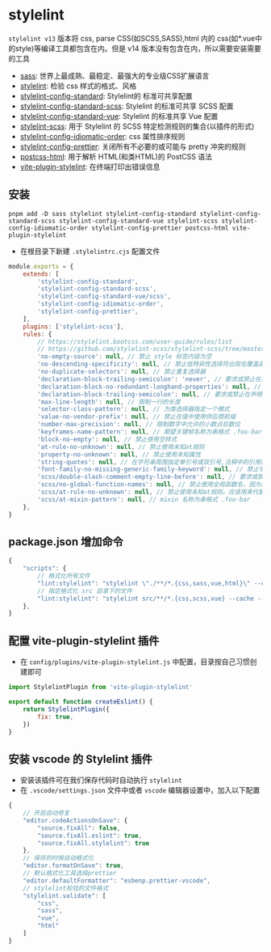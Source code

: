 # stylelint
`stylelint v13` 版本将 css, parse CSS(如SCSS,SASS),html 内的 css(如*.vue中的style)等编译工具都包含在内。但是 v14 版本没有包含在内，所以需要安装需要的工具

- [sass](https://www.sass.hk/): 世界上最成熟、最稳定、最强大的专业级CSS扩展语言
- [stylelint](https://github.com/stylelint/stylelint): 检验 css 样式的格式、风格
- [stylelint-config-standard](https://github.com/stylelint/stylelint-config-standard): Stylelint的 标准可共享配置
- [stylelint-config-standard-scss](https://github.com/stylelint-scss/stylelint-config-standard-scss): Stylelint 的标准可共享 SCSS 配置
- [stylelint-config-standard-vue](https://github.com/ota-meshi/stylelint-config-standard-vue): Stylelint 的标准共享 Vue 配置
- [stylelint-scss](https://github.com/stylelint-scss/stylelint-scss): 用于 Stylelint 的 SCSS 特定检测规则的集合(以插件的形式)
- [stylelint-config-idiomatic-order](https://github.com/ream88/stylelint-config-idiomatic-order): css 属性排序规则
- [stylelint-config-prettier](https://github.com/prettier/stylelint-config-prettier): 关闭所有不必要的或可能与 pretty 冲突的规则
- [postcss-html](https://github.com/gucong3000/postcss-html): 用于解析 HTML(和类HTML)的 PostCSS 语法
- [vite-plugin-stylelint](https://github.com/ModyQyW/vite-plugin-stylelint): 在终端打印出错误信息

## 安装
```
pnpm add -D sass stylelint stylelint-config-standard stylelint-config-standard-scss stylelint-config-standard-vue stylelint-scss stylelint-config-idiomatic-order stylelint-config-prettier postcss-html vite-plugin-stylelint
```

- 在根目录下新建 `.stylelintrc.cjs` 配置文件
``` js
module.exports = {
	extends: [
		'stylelint-config-standard',
		'stylelint-config-standard-scss',
		'stylelint-config-standard-vue/scss',
		'stylelint-config-idiomatic-order',
		'stylelint-config-prettier',
	],
	plugins: ['stylelint-scss'],
	rules: {
		// https://stylelint.bootcss.com/user-guide/rules/list
		// https://github.com/stylelint-scss/stylelint-scss/tree/master/src/rules
		'no-empty-source': null, // 禁止 style 标签内容为空
		'no-descending-specificity': null, // 禁止低特异性选择符出现在覆盖高特异性选择符之后
		'no-duplicate-selectors': null, // 禁止重复选择器
		'declaration-block-trailing-semicolon': 'never', // 要求或禁止在声明块中使用尾随分号
		'declaration-block-no-redundant-longhand-properties': null, // 禁止可以组合为一个简略属性的手动属性
		'declaration-block-trailing-semicolon': null, // 要求或禁止在声明块中使用尾随分号
		'max-line-length': null, // 限制一行的长度
		'selector-class-pattern': null, // 为类选择器指定一个模式
		'value-no-vendor-prefix': null, // 禁止在值中使用供应商前缀
		'number-max-precision': null, // 限制数字中允许的小数点后数位
		'keyframes-name-pattern': null, // 期望关键帧名称为串格式 .foo-bar
		'block-no-empty': null, // 禁止使用空样式
		'at-rule-no-unknown': null, // 禁止使用未知at规则
		'property-no-unknown': null, // 禁止使用未知属性
		'string-quotes': null, // 在字符串周围指定单引号或双引号,注释中的引用将被忽略
		'font-family-no-missing-generic-family-keyword': null, // 禁止字体族中缺少通用族关键字
		'scss/double-slash-comment-empty-line-before': null, // 要求或禁止在//-comments前出现空行
		'scss/no-global-function-names': null, // 禁止使用全局函数名，因为这些全局函数现在位于内置的Sass模块中
		'scss/at-rule-no-unknown': null, // 禁止使用未知at规则。应该用来代替stylelint的at-rule-no-unknown
		'scss/at-mixin-pattern': null, // mixin 名称为串格式 .foo-bar
	},
}
```

## package.json 增加命令
``` js
{
    "scripts": {
        // 格式化所有文件
        "lint:stylelint": "stylelint \"./**/*.{css,sass,vue,html}\" --cache --fix",
        // 指定格式化 src 目录下的文件
        "lint:stylelint": "stylelint src/**/*.{css,scss,vue} --cache --fix"
    },
}
```

## 配置 vite-plugin-stylelint 插件
- 在 `config/plugins/vite-plugin-stylelint.js` 中配置，目录按自己习惯创建即可
``` js
import StylelintPlugin from 'vite-plugin-stylelint'

export default function createEslint() {
	return StylelintPlugin({
		fix: true,
	})
}
```

## 安装 vscode 的 Stylelint 插件
- 安装该插件可在我们保存代码时自动执行 `stylelint`
- 在 `.vscode/settings.json` 文件中或者 `vscode` 编辑器设置中，加入以下配置
``` js
{
    // 开启自动修复
    "editor.codeActionsOnSave": {
        "source.fixAll": false,
        "source.fixAll.eslint": true,
        "source.fixAll.stylelint": true
    },
    // 保存的时候自动格式化
    "editor.formatOnSave": true,
    // 默认格式化工具选择prettier
    "editor.defaultFormatter": "esbenp.prettier-vscode",
    // stylelint校验的文件格式
    "stylelint.validate": [
        "css",
        "sass",
        "vue",
        "html"
    ]
}